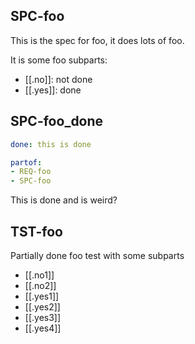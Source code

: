 ## SPC-foo
This is the spec for foo, it does lots of foo.

It is some foo subparts:
- [[.no]]: not done
- [[.yes]]: done


## SPC-foo_done
```yaml art
done: this is done

partof:
- REQ-foo
- SPC-foo
```
This is done and is weird?


## TST-foo
Partially done foo test with some subparts

- [[.no1]]
- [[.no2]]
- [[.yes1]]
- [[.yes2]]
- [[.yes3]]
- [[.yes4]]